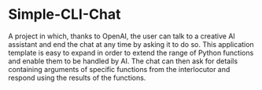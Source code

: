 # Simple-CLI-Chat
A project in which, thanks to OpenAI, the user can talk to a creative AI assistant and end the chat at any time by asking it to do so. 
This application template is easy to expand in order to extend the range of Python functions and enable them to be handled by AI. The chat can then ask for details containing arguments of specific functions from the interlocutor and respond using the results of the functions.
